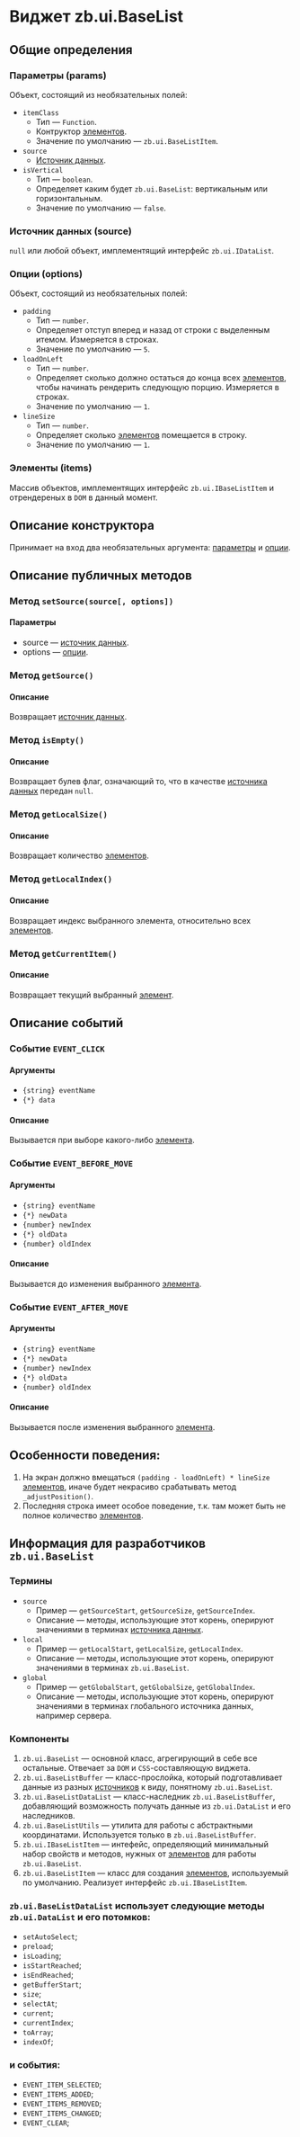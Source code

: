 # Виджет zb.ui.BaseList

## Общие определения

### Параметры (params)
Объект, состоящий из необязательных полей:

* `itemClass`
	* Тип — `Function`.
	* Контруктор [элементов](#markdown-header-items).
	* Значение по умолчанию — `zb.ui.BaseListItem`.
* `source`
	* [Источник данных](#markdown-header-source).
* `isVertical`
	* Тип — `boolean`.
	* Определяет каким будет `zb.ui.BaseList`: вертикальным или горизонтальным.
	* Значение по умолчанию — `false`.

### Источник данных (source)
`null` или любой объект, имплементящий интерфейс `zb.ui.IDataList`.

### Опции (options)
Объект, состоящий из необязательных полей:

* `padding`
	* Тип — `number`.
	* Определяет отступ вперед и назад от строки с выделенным итемом. Измеряется в строках.
	* Значение по умолчанию — `5`.
* `loadOnLeft`
	* Тип — `number`.
	* Определяет сколько должно остаться до конца всех [элементов](#markdown-header-items), чтобы начинать рендерить следующую порцию. Измеряется в строках.
	* Значение по умолчанию — `1`.
* `lineSize`
	* Тип — `number`.
	* Определяет сколько [элементов](#markdown-header-items) помещается в строку.
	* Значение по умолчанию — `1`.

### Элементы (items)
Массив объектов, имплементящих интерфейс `zb.ui.IBaseListItem` и отрендереных в `DOM` в данный момент.

## Описание конструктора
Принимает на вход два необязательных аргумента: [параметры](#markdown-header-params) и [опции](#markdown-header-options).

## Описание публичных методов

### Метод `setSource(source[, options])`
#### Параметры
* source — [источник данных](#markdown-header-source).
* options — [опции](#markdown-header-options).

### Метод `getSource()`
#### Описание
Возвращает [источник данных](#markdown-header-source).

### Метод `isEmpty()`
#### Описание
Возвращает булев флаг, означающий то, что в качестве [источника данных](#markdown-header-source) передан `null`.

### Метод `getLocalSize()`
#### Описание
Возвращает количество [элементов](#markdown-header-items).

### Метод `getLocalIndex()`
#### Описание
Возвращает индекс выбранного элемента, относительно всех [элементов](#markdown-header-items).

### Метод `getCurrentItem()`
#### Описание
Возвращает текущий выбранный [элемент](#markdown-header-items).

## Описание событий

### Событие `EVENT_CLICK`

#### Аргументы
* `{string} eventName`
* `{*} data`

#### Описание
Вызывается при выборе какого-либо [элемента](#markdown-header-items).

### Событие `EVENT_BEFORE_MOVE`

#### Аргументы
* `{string} eventName`
* `{*} newData`
* `{number} newIndex`
* `{*} oldData`
* `{number} oldIndex`

#### Описание
Вызывается до изменения выбранного [элемента](#markdown-header-items).

### Событие `EVENT_AFTER_MOVE`

#### Аргументы
* `{string} eventName`
* `{*} newData`
* `{number} newIndex`
* `{*} oldData`
* `{number} oldIndex`

#### Описание
Вызывается после изменения выбранного [элемента](#markdown-header-items).

## Особенности поведения:
1. На экран должно вмещаться `(padding - loadOnLeft) * lineSize` [элементов](#markdown-header-items), иначе будет некрасиво срабатывать метод `_adjustPosition()`.
2. Последняя строка имеет особое поведение, т.к. там может быть не полное количество [элементов](#markdown-header-items).

## Информация для разработчиков `zb.ui.BaseList`

### Термины
* `source`
	* Пример — `getSourceStart`, `getSourceSize`, `getSourceIndex`.
	* Описание — методы, использующие этот корень, оперируют значениями в терминах [источника данных](#markdown-header-source).
* `local`
	* Пример — `getLocalStart`, `getLocalSize`, `getLocalIndex`.
	* Описание — методы, использующие этот корень, оперируют значениями в терминах `zb.ui.BaseList`.
* `global`
	* Пример — `getGlobalStart`, `getGlobalSize`, `getGlobalIndex`.
	* Описание — методы, использующие этот корень, оперируют значениями в терминах глобального источника данных, например сервера.

### Компоненты
1. `zb.ui.BaseList` — основной класс, агрегирующий в себе все остальные. Отвечает за `DOM` и `CSS`-составляющую виджета.
2. `zb.ui.BaseListBuffer` — класс-прослойка, который подготавливает данные из разных [источников](#markdown-header-source) к виду, понятному `zb.ui.BaseList`.
3. `zb.ui.BaseListDataList` — класс-наследник `zb.ui.BaseListBuffer`, добавляющий возможность получать данные из `zb.ui.DataList` и его наследников.
4. `zb.ui.BaseListUtils` — утилита для работы с абстрактными координатами. Используется только в `zb.ui.BaseListBuffer`.
5. `zb.ui.IBaseListItem` — интефейс, определяющий минимальный набор свойств и методов, нужных от [элементов](#markdown-header-items) для работы `zb.ui.BaseList`.
6. `zb.ui.BaseListItem` — класс для создания [элементов](#markdown-header-items), используемый по умолчанию. Реализует интерфейс `zb.ui.IBaseListItem`.

### `zb.ui.BaseListDataList` использует следующие методы `zb.ui.DataList` и его потомков:

* `setAutoSelect`;
* `preload`;
* `isLoading`;
* `isStartReached`;
* `isEndReached`;
* `getBufferStart`;
* `size`;
* `selectAt`;
* `current`;
* `currentIndex`;
* `toArray`;
* `indexOf`;

### и события:

* `EVENT_ITEM_SELECTED`;
* `EVENT_ITEMS_ADDED`;
* `EVENT_ITEMS_REMOVED`;
* `EVENT_ITEMS_CHANGED`;
* `EVENT_CLEAR`;
